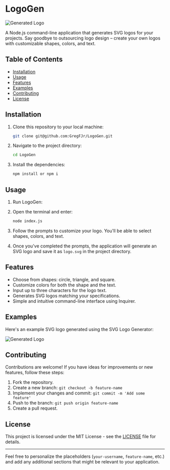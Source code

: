# LogoGen

![Generated Logo](examples/logo.svg)

A Node.js command-line application that generates SVG logos for your projects. Say goodbye to outsourcing logo design – create your own logos with customizable shapes, colors, and text.

## Table of Contents

- [Installation](#installation)
- [Usage](#usage)
- [Features](#features)
- [Examples](#examples)
- [Contributing](#contributing)
- [License](#license)

## Installation

1. Clone this repository to your local machine:

   ```sh
   git clone git@github.com:GregFJr/LogoGen.git
   ```

2. Navigate to the project directory:

   ```sh
   cd LogoGen
   ```

3. Install the dependencies:

   ```sh
   npm install or npm i
   ```

## Usage

1. Run LogoGen:

2. Open the terminal and enter:

   ```sh
   node index.js
   ```
3. Follow the prompts to customize your logo. You'll be able to select shapes, colors, and text.

4. Once you've completed the prompts, the application will generate an SVG logo and save it as `logo.svg` in the project directory.

## Features

- Choose from shapes: circle, triangle, and square.
- Customize colors for both the shape and the text.
- Input up to three characters for the logo text.
- Generates SVG logos matching your specifications.
- Simple and intuitive command-line interface using Inquirer.

## Examples

Here's an example SVG logo generated using the SVG Logo Generator:

![Generated Logo](examples/logo.svg)

## Contributing

Contributions are welcome! If you have ideas for improvements or new features, follow these steps:

1. Fork the repository.
2. Create a new branch: `git checkout -b feature-name`
3. Implement your changes and commit: `git commit -m 'Add some feature'`
4. Push to the branch: `git push origin feature-name`
5. Create a pull request.

## License

This project is licensed under the MIT License - see the [LICENSE](LICENSE) file for details.

---

Feel free to personalize the placeholders (`your-username`, `feature-name`, etc.) and add any additional sections that might be relevant to your application.